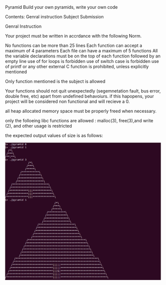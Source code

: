 Pyramid 
Build your own pyramids, write your own code

Contents:
Genral instruction
Subject
Submission

Genral Instruction

Your project must be written in accrdance with the following Norm.

No functions can be more than 25 lines
Each function can accept a maximum of 4 parameters
Each file can have a maximum of 5 functions
All the variable declarations must be on the top of each function followed by an empty line
use of for loops is forbidden 
use of switch case is forbidden
use of printf or any other external C function is prohibited, unless explicitly mentioned

Only function mentioned is the subject is allowed

Your functions should not quit unexpectedly (segemnetation fault, bus error, double free, etc) apart from undefined behavoiurs. if this hapopens, your project will be considered non functional and will recieve a 0.

all heap allocated memory space must be properly freed when necessary.

only the folloeing libc functions are allowed : malloc(3), free(3),and write (2), and other usage is restricted

the expected output values of size is as follows:



![Image description](Capture.PNG)